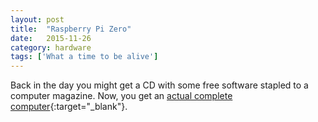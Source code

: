 ```yaml
---
layout: post
title:  "Raspberry Pi Zero"
date:   2015-11-26
category: hardware
tags: ['What a time to be alive']
---
```


Back in the day you might get a CD with some free software stapled to a computer magazine. Now, you get an [actual complete computer](https://www.raspberrypi.org/blog/raspberry-pi-zero/){:target="_blank"}.